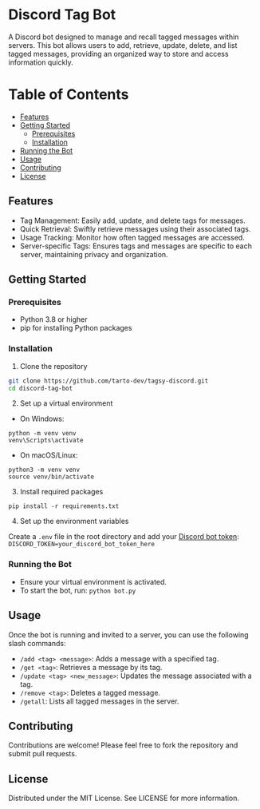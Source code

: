 # Discord Tag Bot

A Discord bot designed to manage and recall tagged messages within servers. This bot allows users to add, retrieve, update, delete, and list tagged messages, providing an organized way to store and access information quickly.

# Table of Contents

- [Features](#features)
- [Getting Started](#getting-started)
  - [Prerequisites](#prerequisites)
  - [Installation](#installation)
- [Running the Bot](#running-the-bot)
- [Usage](#usage)
- [Contributing](#contributing)
- [License](#license)

## Features

- Tag Management: Easily add, update, and delete tags for messages.
- Quick Retrieval: Swiftly retrieve messages using their associated tags.
- Usage Tracking: Monitor how often tagged messages are accessed.
- Server-specific Tags: Ensures tags and messages are specific to each server, maintaining privacy and organization.

## Getting Started
### Prerequisites

- Python 3.8 or higher
- pip for installing Python packages

### Installation

1. Clone the repository
```bash
git clone https://github.com/tarto-dev/tagsy-discord.git
cd discord-tag-bot
```
2. Set up a virtual environment

  - On Windows:
```shell
python -m venv venv
venv\Scripts\activate
```
  - On macOS/Linux:
```shell
python3 -m venv venv
source venv/bin/activate
```

3. Install required packages

`pip install -r requirements.txt`

4. Set up the environment variables

Create a `.env` file in the root directory and add your [Discord bot token](https://discord.com/developers/docs/quick-start/getting-started#step-1-creating-an-app):
`DISCORD_TOKEN=your_discord_bot_token_here`

### Running the Bot
- Ensure your virtual environment is activated.
- To start the bot, run:
`python bot.py`

## Usage
Once the bot is running and invited to a server, you can use the following slash commands:

- `/add <tag> <message>`: Adds a message with a specified tag.
- `/get <tag>`: Retrieves a message by its tag.
- `/update <tag> <new_message>`: Updates the message associated with a tag.
- `/remove <tag>`: Deletes a tagged message.
- `/getall`: Lists all tagged messages in the server.

## Contributing

Contributions are welcome! Please feel free to fork the repository and submit pull requests.

## License

Distributed under the MIT License. See LICENSE for more information.
